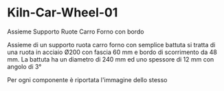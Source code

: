 # Kiln-Car-Wheel-01
Assieme Supporto Ruote Carro Forno con bordo

Assieme di un supporto ruota carro forno con semplice battuta si tratta di una ruota in acciaio Ø200 con fascia 60 mm e bordo di scorrimento da 48 mm. 
La battuta ha un diametro di 240 mm ed uno spessore di 12 mm con angolo di 3°

Per ogni componente è riportata l'immagine dello stesso

